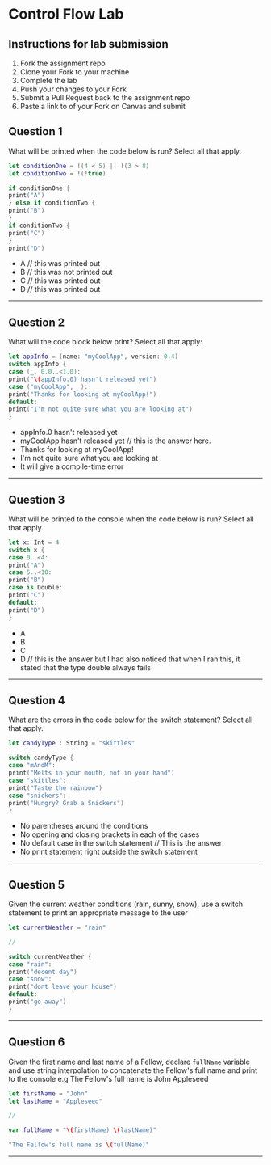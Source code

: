 # Control Flow Lab

## Instructions for lab submission

1. Fork the assignment repo
1. Clone your Fork to your machine
1. Complete the lab
1. Push your changes to your Fork
1. Submit a Pull Request back to the assignment repo
1. Paste a link to of your Fork on Canvas and submit

## Question 1

What will be printed when the code below is run?  Select all that apply.

```swift
let conditionOne = !(4 < 5) || !(3 > 8)
let conditionTwo = !(!true)

if conditionOne {
print("A")
} else if conditionTwo {
print("B")
}
if conditionTwo {
print("C")
}
print("D")
```

- A // this was printed out 
- B // this was not printed out
- C // this was printed out 
- D // this was printed out

***
## Question 2

What will the code block below print?  Select all that apply:

```swift
let appInfo = (name: "myCoolApp", version: 0.4)
switch appInfo {
case (_, 0.0..<1.0):
print("\(appInfo.0) hasn't released yet")
case ("myCoolApp", _):
print("Thanks for looking at myCoolApp!")
default:
print("I'm not quite sure what you are looking at")
}
```

- appInfo.0 hasn't released yet 
- myCoolApp hasn't released yet // this is the answer here.
- Thanks for looking at myCoolApp!
- I'm not quite sure what you are looking at
- It will give a compile-time error

***
## Question 3

What will be printed to the console when the code below is run?  Select all that apply.

```swift
let x: Int = 4
switch x {
case 0..<4:
print("A")
case 5..<10:
print("B")
case is Double:
print("C")
default:
print("D")
}
```

- A
- B
- C
- D // this is the answer but I had also noticed that when I ran this, it stated that the type double always fails

***
## Question 4

What are the errors in the code below for the switch statement? Select all that apply.

```swift
let candyType : String = "skittles"

switch candyType {
case "mAndM":
print("Melts in your mouth, not in your hand")
case "skittles":
print("Taste the rainbow")
case "snickers":
print("Hungry? Grab a Snickers")
}
```

- No parentheses around the conditions
- No opening and closing brackets in each of the cases
- No default case in the switch statement // This is the answer 
- No print statement right outside the switch statement

***
## Question 5

Given the current weather conditions (rain, sunny, snow), use a switch statement to print an appropriate message to the user

```swift
let currentWeather = "rain"

// 

switch currentWeather {
case "rain":
print("decent day")
case "snow":
print("dont leave your house")
default:
print("go away")
}
```

***
## Question 6

Given the first name and last name of a Fellow, declare `fullName` variable and use string interpolation to concatenate the Fellow's full name and print to the console e.g The Fellow's full name is John Appleseed

```swift
let firstName = "John"
let lastName = "Appleseed"

//

var fullName = "\(firstName) \(lastName)"

"The Fellow's full name is \(fullName)"

```

***
